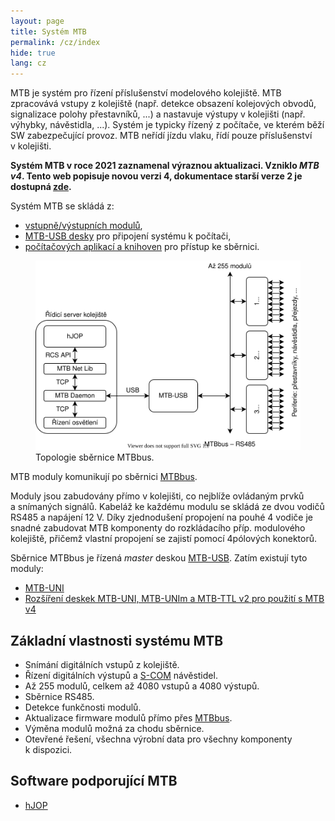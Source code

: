 ```yaml
---
layout: page
title: Systém MTB
permalink: /cz/index
hide: true
lang: cz
---
```


MTB je systém pro řízení příslušenství modelového kolejiště. MTB zpracovává
vstupy z kolejiště (např. detekce obsazení kolejových obvodů, signalizace
polohy přestavníků, ...) a nastavuje výstupy v kolejišti (např. výhybky,
návěstidla, ...). Systém je typicky řízený z počítače, ve kterém běží SW
zabezpečující provoz. MTB neřídí jízdu vlaku, řídí pouze příslušenství
v kolejišti.

**Systém MTB v roce 2021 zaznamenal výraznou aktualizaci. Vzniklo *MTB v4*.
Tento web popisuje novou verzi 4, dokumentace starší verze 2 je dostupná
[zde](/cz/v2).**

Systém MTB se skládá z:
 * [vstupně/výstupních modulů](/cz/v4/modules),
 * [MTB-USB desky](/cz/v4/usb) pro připojení systému k počítači,
 * [počítačových aplikací a knihoven](/cz/v4/daemon) pro přístup ke sběrnici.

<figure>
<img src="/assets/img/mtbv4-topology.svg" alt="Topologie sběrnice MTBbus" />
<figcaption>Topologie sběrnice MTBbus.</figcaption>
</figure>

MTB moduly komunikují po sběrnici [MTBbus](/cz/v4/bus).

Moduly jsou zabudovány přímo v kolejišti, co nejblíže ovládaným
prvků a snímaných signálů. Kabeláž ke každému modulu se skládá ze dvou
vodičů RS485 a napájení 12 V. Díky zjednodušení propojení na pouhé 4 vodiče
je snadné zabudovat MTB komponenty do rozkládacího příp. modulového
kolejiště, přičemž vlastní propojení se zajistí pomocí 4pólových konektorů.

Sběrnice MTBbus je řízená *master* deskou [MTB-USB](/cz/v4/usb). Zatím existují tyto
moduly:

 * [MTB-UNI](/cz/v4/uni)
 * [Rozšíření deskek MTB-UNI, MTB-UNIm a MTB-TTL v2 pro použití s MTB v4](/cz/v4/mtb-2-avr)

## Základní vlastnosti systému MTB

 * Snímání digitálních vstupů z kolejiště.
 * Řízení digitálních výstupů a [S-COM](https://www.mtb-model.com/elektro/s-com.htm) návěstidel.
 * Až 255 modulů, celkem až 4080 vstupů a 4080 výstupů.
 * Sběrnice RS485.
 * Detekce funkčnosti modulů.
 * Aktualizace firmware modulů přímo přes [MTBbus](/cz/v4/bus).
 * Výměna modulů možná za chodu sběrnice.
 * Otevřené řešení, všechna výrobní data pro všechny komponenty k dispozici.

## Software podporující MTB

 * [hJOP](https://hjop.kmz-brno.cz/)
